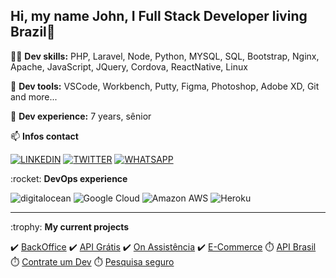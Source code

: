 ## Hi, my name John, I Full Stack Developer living Brazil👋

<p align="left">
  👨‍💻  <strong>Dev skills:</strong> PHP, Laravel, Node, Python, MYSQL, SQL, Bootstrap, Nginx, Apache, JavaScript, JQuery, Cordova, ReactNative, Linux
</p>

<p align="left">
  🧰  <strong>Dev tools:</strong> VSCode, Workbench, Putty, Figma, Photoshop, Adobe XD, Git and more...
</p>

<p align="left"> 👴 <strong>Dev experience:</strong> 7 years, sênior</p>

<p> 📫 <strong>Infos contact</strong></p>

[![LINKEDIN](https://img.shields.io/badge/Linkedin-black?style=flat-square&&logo=linkedin)](https://www.linkedin.com/in/jhowbhz/)
[![TWITTER](https://img.shields.io/badge/Twitter-black?style=flat-square&&logo=twitter)](https://twitter.com/jhowbhz)
[![WHATSAPP](https://img.shields.io/badge/Stackoverflow-black?style=flat-square&&logo=stackoverflow)](https://pt.stackoverflow.com/users/128217/jhowbhz)
<p> :rocket: <strong>DevOps experience </strong></p>

![digitalocean](https://img.shields.io/badge/-Digital%20Ocean-black?style=flat-square&logo=digitalocean)
![Google Cloud](https://img.shields.io/badge/G%20Cloud-black?style=flat-square&logo=google-cloud)
![Amazon AWS](https://img.shields.io/badge/Amazon-232F3E?style=flat-square&logo=amazon-aws)
![Heroku](https://img.shields.io/badge/-Heroku-black?style=flat-square&logo=heroku)
<hr />

<p> :trophy: <strong>My current projects</strong> </p>

✔️ [BackOffice](https://www.backofficesolucoes.io "Clique e acesse agora!")
✔️ [API Grátis](https://www.apigratis.com.br "Clique e acesse agora!")
✔️ [On Assistência](https://www.onassistencia.com.br "Clique e veja :D")
✔️ [E-Commerce](https://www.laboutiquesavassi.com.br "Clique e veja um exemplo")
⏱️ [API Brasil](https://www.apibrasil.com.br "Projeto em andamento...")
⏱️ [Contrate um Dev](https://www.contrateumdev.com.br "Projeto em andamento...")
⏱️ [Pesquisa seguro](https://www.pesquisaseguro.com.br "Projeto em andamento...")
